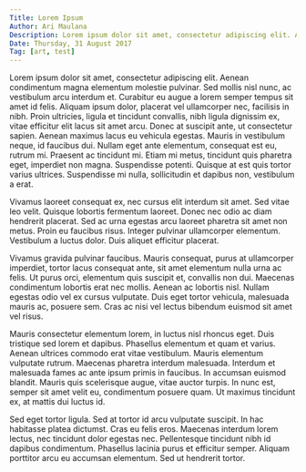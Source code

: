 ```yaml
---
Title: Lorem Ipsum
Author: Ari Maulana
Description: Lorem ipsum dolor sit amet, consectetur adipiscing elit. Aenean condimentum magna elementum molestie pulvinar. Sed mollis nisl nunc, ac vestibulum arcu interdum et.
Date: Thursday, 31 August 2017
Tag: [art, test]
---
```


Lorem ipsum dolor sit amet, consectetur adipiscing elit. Aenean condimentum magna elementum molestie pulvinar. Sed mollis nisl nunc, ac vestibulum arcu interdum et. Curabitur eu augue a lorem semper tempus sit amet id felis. Aliquam ipsum dolor, placerat vel ullamcorper nec, facilisis in nibh. Proin ultricies, ligula et tincidunt convallis, nibh ligula dignissim ex, vitae efficitur elit lacus sit amet arcu. Donec at suscipit ante, ut consectetur sapien. Aenean maximus lacus eu vehicula egestas. Mauris in vestibulum neque, id faucibus dui. Nullam eget ante elementum, consequat est eu, rutrum mi. Praesent ac tincidunt mi. Etiam mi metus, tincidunt quis pharetra eget, imperdiet non magna. Suspendisse potenti. Quisque at est quis tortor varius ultrices. Suspendisse mi nulla, sollicitudin et dapibus non, vestibulum a erat.

Vivamus laoreet consequat ex, nec cursus elit interdum sit amet. Sed vitae leo velit. Quisque lobortis fermentum laoreet. Donec nec odio ac diam hendrerit placerat. Sed ac urna egestas arcu laoreet pharetra sit amet non metus. Proin eu faucibus risus. Integer pulvinar ullamcorper elementum. Vestibulum a luctus dolor. Duis aliquet efficitur placerat.

Vivamus gravida pulvinar faucibus. Mauris consequat, purus at ullamcorper imperdiet, tortor lacus consequat ante, sit amet elementum nulla urna ac felis. Ut purus orci, elementum quis suscipit et, convallis non dui. Maecenas condimentum lobortis erat nec mollis. Aenean ac lobortis nisl. Nullam egestas odio vel ex cursus vulputate. Duis eget tortor vehicula, malesuada mauris ac, posuere sem. Cras ac nisi vel lectus bibendum euismod sit amet vel risus.

Mauris consectetur elementum lorem, in luctus nisl rhoncus eget. Duis tristique sed lorem et dapibus. Phasellus elementum et quam et varius. Aenean ultrices commodo erat vitae vestibulum. Mauris elementum vulputate rutrum. Maecenas pharetra interdum malesuada. Interdum et malesuada fames ac ante ipsum primis in faucibus. In accumsan euismod blandit. Mauris quis scelerisque augue, vitae auctor turpis. In nunc est, semper sit amet velit eu, condimentum posuere quam. Ut maximus tincidunt ex, at mattis dui luctus id.

Sed eget tortor ligula. Sed at tortor id arcu vulputate suscipit. In hac habitasse platea dictumst. Cras eu felis eros. Maecenas interdum lorem lectus, nec tincidunt dolor egestas nec. Pellentesque tincidunt nibh id dapibus condimentum. Phasellus lacinia purus et efficitur semper. Aliquam porttitor arcu eu accumsan elementum. Sed ut hendrerit tortor.